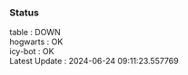 ### Status


table : DOWN  
hogwarts : OK  
icy-bot : OK  
Latest Update : 2024-06-24 09:11:23.557769
